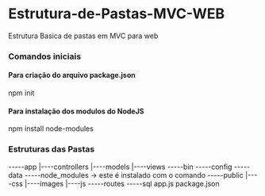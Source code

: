 # Estrutura-de-Pastas-MVC-WEB
Estrutura Basica de pastas em MVC para web

### Comandos iniciais

#### Para criação do arquivo package.json
npm init

#### Para instalação dos modulos do NodeJS
npm install node-modules

### Estruturas das Pastas

-----app
      |----controllers
      |----models
      |----views
-----bin
-----config
-----data
-----node_modules -> este é instalado com o comando 
-----public
      |----css
      |----images
      |----js
-----routes
-----sql
app.js
package.json